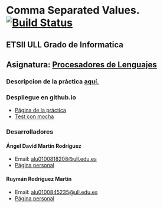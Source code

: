 # Comma Separated Values.[![Build Status](https://travis-ci.org/ULL-ESIT-GRADOII-PL/localstorage-jquery-underscore-express-sass-heroku-David_y_Ruyman.svg?branch=master)](https://travis-ci.org/ULL-ESIT-GRADOII-PL/localstorage-jquery-underscore-express-sass-heroku-David_y_Ruyman)
## ETSII ULL Grado de Informatica
## Asignatura: [Procesadores de Lenguajes](https://campusvirtual.ull.es/1516/course/view.php?id=178)

### Descripcion de la práctica [aquí.](https://casianorodriguezleon.gitbooks.io/pl1516/content/practicas/csv.html)

### Despliegue en github.io

* [Página de la práctica](http://ULL-ESIT-GRADOII-PL.github.io/localstorage-jquery-underscore-express-sass-heroku-David_y_Ruyman/)
* [Test con mocha](http://ULL-ESIT-GRADOII-PL.github.io/localstorage-jquery-underscore-express-sass-heroku-David_y_Ruyman/test.html)

### Desarrolladores

#### Ángel David Martín Rodríguez
  - Email: alu0100818208@ull.edu.es
  - [Página personal](http://alu0100818208.github.io)

#### Ruymán Rodríguez Martín
  - Email: alu0100845235@ull.edu.es
  - [Página personal](http://alu0100845235.github.io)
